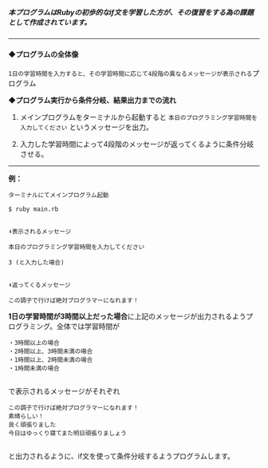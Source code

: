 ##### 本プログラムはRubyの初歩的なif文を学習した方が、その復習をする為の課題として作成されています。
****
#### ◆プログラムの全体像

`1日の学習時間を入力すると、その学習時間に応じて4段階の異なるメッセージが表示される`プログラム

**◆プログラム実行から条件分岐、結果出力までの流れ**

1. メインプログラムをターミナルから起動すると `本日のプログラミング学習時間を入力してください` というメッセージを出力。

2. 入力した学習時間によって4段階のメッセージが返ってくるように条件分岐させる。

****
**例：**
```
ターミナルにてメインプログラム起動

$ ruby main.rb


⬇︎表示されるメッセージ

本日のプログラミング学習時間を入力してください

3 (と入力した場合)


⬇︎返ってくるメッセージ

この調子で行けば絶対プログラマーになれます！
```

**1日の学習時間が3時間以上だった場合**に上記のメッセージが出力されるようプログラミング。全体では学習時間が
```
・3時間以上の場合
・2時間以上、3時間未満の場合
・1時間以上、2時間未満の場合
・1時間未満の場合


```
で表示されるメッセージがそれぞれ

```
この調子で行けば絶対プログラマーになれます！
素晴らしい！
良く頑張りました
今日はゆっくり寝てまた明日頑張りましょう


```

と出力されるように、if文を使って条件分岐するようプログラムします。
